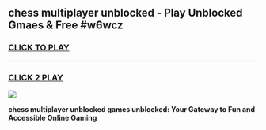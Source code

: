 
## chess multiplayer unblocked - Play Unblocked Gmaes & Free #w6wcz
<h3>
<a href="https://news.freeplayer.one?title=chess_multiplayer_unblocked&ref=24F">CLICK TO PLAY</a></h3>
<hr>

<h3>
<a href="https://news.freeplayer.one?title=chess_multiplayer_unblocked&ref=24F">CLICK 2 PLAY</a>
  
</h3>

<a href="https://news.freeplayer.one?title=chess_multiplayer_unblocked&ref=24F/"><img src="https://clearcache.store/games.png"></a>


**chess multiplayer unblocked games unblocked: Your Gateway to Fun and Accessible Online Gaming**

